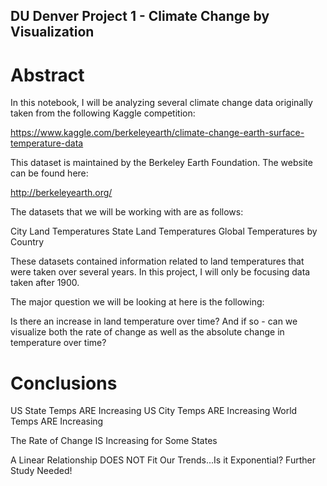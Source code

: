 ## DU Denver Project 1 - Climate Change by Visualization

# Abstract

In this notebook, I will be analyzing several climate change data originally taken from the following Kaggle competition:

https://www.kaggle.com/berkeleyearth/climate-change-earth-surface-temperature-data

This dataset is maintained by the Berkeley Earth Foundation. The website can be found here:

http://berkeleyearth.org/

The datasets that we will be working with are as follows:

City Land Temperatures
State Land Temperatures
Global Temperatures by Country

These datasets contained information related to land temperatures that were taken over several years. In this project, I will only be focusing data taken after 1900. 

The major question we will be looking at here is the following:

Is there an increase in land temperature over time? And if so - can we visualize both the rate of change as well as the absolute change in temperature over time? 

# Conclusions

US State Temps ARE Increasing
US City Temps ARE Increasing
World Temps ARE Increasing

The Rate of Change IS Increasing for Some States

A Linear Relationship DOES NOT Fit Our Trends...Is it Exponential? Further Study Needed!
